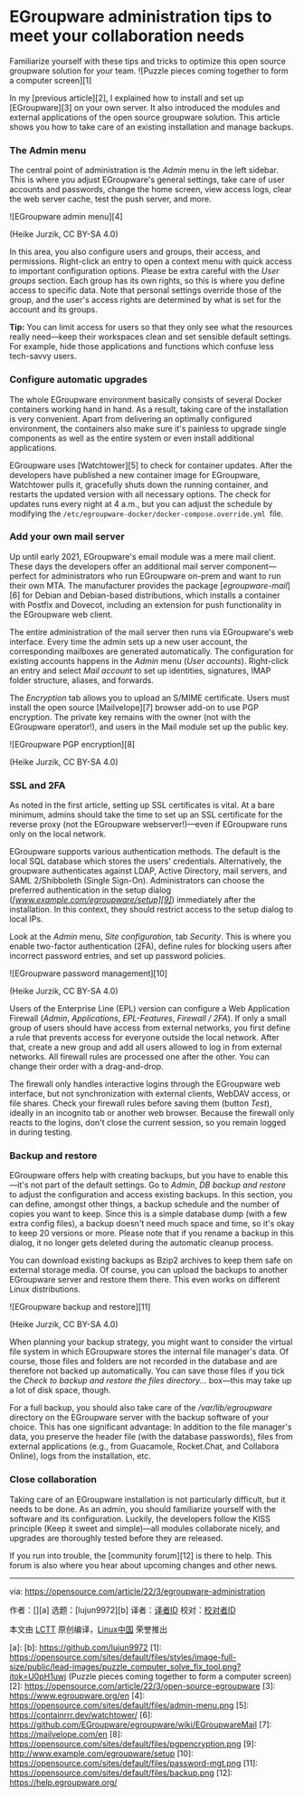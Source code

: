 [#]: subject: "EGroupware administration tips to meet your collaboration needs"
[#]: via: "https://opensource.com/article/22/3/egroupware-administration"
[#]: author: " "
[#]: collector: "lujun9972"
[#]: translator: " "
[#]: reviewer: " "
[#]: publisher: " "
[#]: url: " "

EGroupware administration tips to meet your collaboration needs
======
Familiarize yourself with these tips and tricks to optimize this open
source groupware solution for your team.
![Puzzle pieces coming together to form a computer screen][1]

In my [previous article][2], I explained how to install and set up [EGroupware][3] on your own server. It also introduced the modules and external applications of the open source groupware solution. This article shows you how to take care of an existing installation and manage backups.

### The Admin menu

The central point of administration is the _Admin_ menu in the left sidebar. This is where you adjust EGroupware's general settings, take care of user accounts and passwords, change the home screen, view access logs, clear the web server cache, test the push server, and more.

![EGroupware admin menu][4]

(Heike Jurzik, CC BY-SA 4.0)

In this area, you also configure users and groups, their access, and permissions. Right-click an entry to open a context menu with quick access to important configuration options. Please be extra careful with the _User groups_ section. Each group has its own rights, so this is where you define access to specific data. Note that personal settings override those of the group, and the user's access rights are determined by what is set for the account and its groups.

**Tip:** You can limit access for users so that they only see what the resources really need—keep their workspaces clean and set sensible default settings. For example, hide those applications and functions which confuse less tech-savvy users.

### Configure automatic upgrades

The whole EGroupware environment basically consists of several Docker containers working hand in hand. As a result, taking care of the installation is very convenient. Apart from delivering an optimally configured environment, the containers also make sure it's painless to upgrade single components as well as the entire system or even install additional applications.

EGroupware uses [Watchtower][5] to check for container updates. After the developers have published a new container image for EGroupware, Watchtower pulls it, gracefully shuts down the running container, and restarts the updated version with all necessary options. The check for updates runs every night at 4 a.m., but you can adjust the schedule by modifying the `/etc/egroupware-docker/docker-compose.override.yml `file.

### Add your own mail server

Up until early 2021, EGroupware's email module was a mere mail client. These days the developers offer an additional mail server component—perfect for administrators who run EGroupware on-prem and want to run their own MTA. The manufacturer provides the package [_egroupware-mail_][6] for Debian and Debian-based distributions, which installs a container with Postfix and Dovecot, including an extension for push functionality in the EGroupware web client.

The entire administration of the mail server then runs via EGroupware's web interface. Every time the admin sets up a new user account, the corresponding mailboxes are generated automatically. The configuration for existing accounts happens in the _Admin_ menu (_User accounts_). Right-click an entry and select _Mail account_ to set up identities, signatures, IMAP folder structure, aliases, and forwards.

The _Encryption_ tab allows you to upload an S/MIME certificate. Users must install the open source [Mailvelope][7] browser add-on to use PGP encryption. The private key remains with the owner (not with the EGroupware operator!), and users in the Mail module set up the public key.

![EGroupware PGP encryption][8]

(Heike Jurzik, CC BY-SA 4.0)

### SSL and 2FA

As noted in the first article, setting up SSL certificates is vital. At a bare minimum, admins should take the time to set up an SSL certificate for the reverse proxy (not the EGroupware webserver!)—even if EGroupware runs only on the local network.

EGroupware supports various authentication methods. The default is the local SQL database which stores the users' credentials. Alternatively, the groupware authenticates against LDAP, Active Directory, mail servers, and SAML 2/Shibboleth (Single Sign-On). Administrators can choose the preferred authentication in the setup dialog (_[www.example.com/egroupware/setup][9]_) immediately after the installation. In this context, they should restrict access to the setup dialog to local IPs.

Look at the _Admin_ menu, _Site configuration_, tab _Security_. This is where you enable two-factor authentication (2FA), define rules for blocking users after incorrect password entries, and set up password policies.

![EGroupware password management][10]

(Heike Jurzik, CC BY-SA 4.0)

Users of the Enterprise Line (EPL) version can configure a Web Application Firewall (_Admin_, _Applications_, _EPL-Features_, _Firewall / 2FA_). If only a small group of users should have access from external networks, you first define a rule that prevents access for everyone outside the local network. After that, create a new group and add all users allowed to log in from external networks. All firewall rules are processed one after the other. You can change their order with a drag-and-drop.

The firewall only handles interactive logins through the EGroupware web interface, but not synchronization with external clients, WebDAV access, or file shares. Check your firewall rules before saving them (button _Test_), ideally in an incognito tab or another web browser. Because the firewall only reacts to the logins, don't close the current session, so you remain logged in during testing.

### Backup and restore

EGroupware offers help with creating backups, but you have to enable this—it's not part of the default settings. Go to _Admin_, _DB backup and restore_ to adjust the configuration and access existing backups. In this section, you can define, amongst other things, a backup schedule and the number of copies you want to keep. Since this is a simple database dump (with a few extra config files), a backup doesn't need much space and time, so it's okay to keep 20 versions or more. Please note that if you rename a backup in this dialog, it no longer gets deleted during the automatic cleanup process.

You can download existing backups as Bzip2 archives to keep them safe on external storage media. Of course, you can upload the backups to another EGroupware server and restore them there. This even works on different Linux distributions.

![EGroupware backup and restore][11]

(Heike Jurzik, CC BY-SA 4.0)

When planning your backup strategy, you might want to consider the virtual file system in which EGroupware stores the internal file manager's data. Of course, those files and folders are not recorded in the database and are therefore not backed up automatically. You can save those files if you tick the _Check to backup and restore the files directory..._ box—this may take up a lot of disk space, though.

For a full backup, you should also take care of the _/var/lib/egroupware_ directory on the EGroupware server with the backup software of your choice. This has one significant advantage: In addition to the file manager's data, you preserve the header file (with the database passwords), files from external applications (e.g., from Guacamole, Rocket.Chat, and Collabora Online), logs from the installation, etc.

### Close collaboration

Taking care of an EGroupware installation is not particularly difficult, but it needs to be done. As an admin, you should familiarize yourself with the software and its configuration. Luckily, the developers follow the KISS principle (Keep it sweet and simple)—all modules collaborate nicely, and upgrades are thoroughly tested before they are released.

If you run into trouble, the [community forum][12] is there to help. This forum is also where you hear about upcoming changes and other news.

--------------------------------------------------------------------------------

via: https://opensource.com/article/22/3/egroupware-administration

作者：[][a]
选题：[lujun9972][b]
译者：[译者ID](https://github.com/译者ID)
校对：[校对者ID](https://github.com/校对者ID)

本文由 [LCTT](https://github.com/LCTT/TranslateProject) 原创编译，[Linux中国](https://linux.cn/) 荣誉推出

[a]: 
[b]: https://github.com/lujun9972
[1]: https://opensource.com/sites/default/files/styles/image-full-size/public/lead-images/puzzle_computer_solve_fix_tool.png?itok=U0pH1uwj (Puzzle pieces coming together to form a computer screen)
[2]: https://opensource.com/article/22/3/open-source-egroupware
[3]: https://www.egroupware.org/en
[4]: https://opensource.com/sites/default/files/admin-menu.png
[5]: https://containrrr.dev/watchtower/
[6]: https://github.com/EGroupware/egroupware/wiki/EGroupwareMail
[7]: https://mailvelope.com/en
[8]: https://opensource.com/sites/default/files/pgpencryption.png
[9]: http://www.example.com/egroupware/setup
[10]: https://opensource.com/sites/default/files/password-mgt.png
[11]: https://opensource.com/sites/default/files/backup.png
[12]: https://help.egroupware.org/
